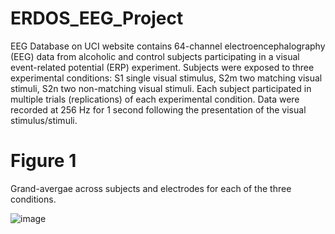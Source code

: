 # ERDOS_EEG_Project

EEG Database on UCI website contains 64-channel electroencephalography (EEG) data from alcoholic and control subjects participating in a visual event-related potential (ERP) experiment. Subjects were exposed to three experimental conditions: S1 single visual stimulus, S2m two matching visual stimuli, S2n two non-matching visual stimuli. Each subject participated in multiple trials (replications) of each experimental condition. Data were recorded at 256 Hz for 1 second following the presentation of the visual stimulus/stimuli.


# Figure 1 

Grand-avergae across subjects and electrodes for each of the three conditions. 

![image](https://user-images.githubusercontent.com/18429968/118040716-eb7bc200-b33f-11eb-8275-159c13fb5002.png)
